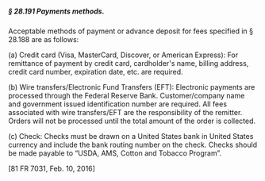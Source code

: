 ##### § 28.191 Payments methods. #####

Acceptable methods of payment or advance deposit for fees specified in § 28.188 are as follows:

(a) Credit card (Visa, MasterCard, Discover, or American Express): For remittance of payment by credit card, cardholder's name, billing address, credit card number, expiration date, etc. are required.

(b) Wire transfers/Electronic Fund Transfers (EFT): Electronic payments are processed through the Federal Reserve Bank. Customer/company name and government issued identification number are required. All fees associated with wire transfers/EFT are the responsibility of the remitter. Orders will not be processed until the total amount of the order is collected.

(c) Check: Checks must be drawn on a United States bank in United States currency and include the bank routing number on the check. Checks should be made payable to “USDA, AMS, Cotton and Tobacco Program”.

[81 FR 7031, Feb. 10, 2016]